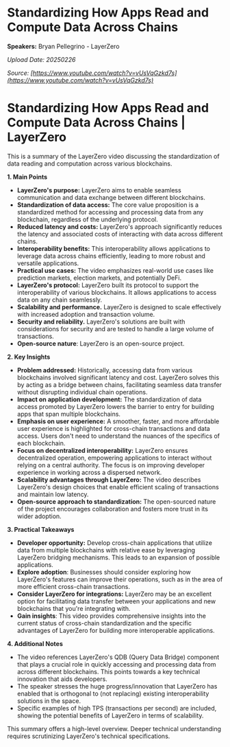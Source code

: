 # Standardizing How Apps Read and Compute Data Across Chains

**Speakers:** Bryan Pellegrino - LayerZero


*Upload Date: 20250226*

*Source: [https://www.youtube.com/watch?v=vUsVqGzkd7s](https://www.youtube.com/watch?v=vUsVqGzkd7s)*

# Standardizing How Apps Read and Compute Data Across Chains | LayerZero

This is a summary of the LayerZero video discussing the standardization of data reading and computation across various blockchains.

**1. Main Points**

* **LayerZero's purpose:** LayerZero aims to enable seamless communication and data exchange between different blockchains.
* **Standardization of data access:**  The core value proposition is a standardized method for accessing and processing data from any blockchain, regardless of the underlying protocol.
* **Reduced latency and costs:**  LayerZero's approach significantly reduces the latency and associated costs of interacting with data across different chains.
* **Interoperability benefits:** This interoperability allows applications to leverage data across chains efficiently, leading to more robust and versatile applications.  
* **Practical use cases:** The video emphasizes real-world use cases like prediction markets, election markets, and potentially DeFi.
* **LayerZero's protocol:** LayerZero built its protocol to support the interoperability of various blockchains. It allows applications to access data on any chain seamlessly.
* **Scalability and performance.** LayerZero is designed to scale effectively with increased adoption and transaction volume.
* **Security and reliability.** LayerZero's solutions are built with considerations for security and are tested to handle a large volume of transactions.
* **Open-source nature**: LayerZero is an open-source project.


**2. Key Insights**

* **Problem addressed:**  Historically, accessing data from various blockchains involved significant latency and cost. LayerZero solves this by acting as a bridge between chains, facilitating seamless data transfer without disrupting individual chain operations.
* **Impact on application development:** The standardization of data access promoted by LayerZero lowers the barrier to entry for building apps that span multiple blockchains.
* **Emphasis on user experience:** A smoother, faster, and more affordable user experience is highlighted for cross-chain transactions and data access.  Users don't need to understand the nuances of the specifics of each blockchain.
* **Focus on decentralized interoperability:**  LayerZero ensures decentralized operation, empowering applications to interact without relying on a central authority. The focus is on improving developer experience in working across a dispersed network.
* **Scalability advantages through LayerZero:** The video describes LayerZero's design choices that enable efficient scaling of transactions and maintain low latency.
* **Open-source approach to standardization:** The open-sourced nature of the project encourages collaboration and fosters more trust in its wider adoption.


**3. Practical Takeaways**

* **Developer opportunity:** Develop cross-chain applications that utilize data from multiple blockchains with relative ease by leveraging LayerZero bridging mechanisms. This leads to an expansion of possible applications.
* **Explore adoption**: Businesses should consider exploring how LayerZero's features can improve their operations, such as in the area of more efficient cross-chain transactions. 
* **Consider LayerZero for integrations:**  LayerZero may be an excellent option for facilitating data transfer between your applications and new blockchains that you're integrating with.  
* **Gain insights**: This video provides comprehensive insights into the current status of cross-chain standardization and the specific advantages of LayerZero for building more interoperable applications.

**4. Additional Notes**

* The video references LayerZero's QDB (Query Data Bridge) component that plays a crucial role in quickly accessing and processing data from across different blockchains. This points towards a key technical innovation that aids developers.
* The speaker stresses the huge progress/innovation that LayerZero has enabled that is orthogonal to (not replacing) existing interoperability solutions in the space.
*  Specific examples of high TPS (transactions per second) are included, showing the potential benefits of LayerZero in terms of scalability.


This summary offers a high-level overview. Deeper technical understanding requires scrutinizing LayerZero's technical specifications.